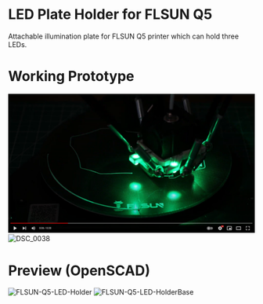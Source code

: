 # LED Plate Holder for FLSUN Q5
Attachable illumination plate for FLSUN Q5 printer which can hold three LEDs.

# Working Prototype

[![Video](https://raw.githubusercontent.com/etkaar/FLSUN-Q5/main/assets/VideoThumbnail.png)](https://www.youtube.com/watch?v=atVG6flC78Q)
![DSC_0038](https://user-images.githubusercontent.com/40885610/140659852-a3462518-6257-44e9-84bd-b964f686d143.JPG)

# Preview (OpenSCAD)
<img width="943" alt="FLSUN-Q5-LED-Holder" src="https://user-images.githubusercontent.com/40885610/140659686-2dd251aa-b955-466c-b95a-f8d57c238b5c.png">
<img width="943" alt="FLSUN-Q5-LED-HolderBase" src="https://user-images.githubusercontent.com/40885610/140659771-1731724f-69fd-474d-be0c-ca30f6a98df9.png">
